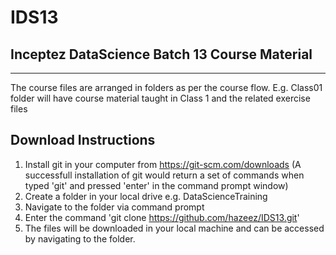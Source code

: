 # IDS13

## Inceptez DataScience Batch 13 Course Material

---

The course files are arranged in folders as per the course flow. 
E.g. Class01 folder will have course material taught in Class 1 and the related exercise files 

## Download Instructions

1. Install git in your computer from https://git-scm.com/downloads
(A successfull installation of git would return a set of commands when typed 'git' and pressed 'enter' in the command prompt window)
2. Create a folder in your local drive e.g. DataScienceTraining
3. Navigate to the folder via command prompt
4. Enter the command 'git clone https://github.com/hazeez/IDS13.git'
5. The files will be downloaded in your local machine and can be accessed by navigating to the folder.

